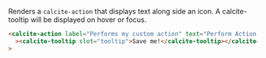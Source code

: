 Renders a `calcite-action` that displays text along side an icon. A calcite-tooltip will be displayed on hover or focus.

```html
<calcite-action label="Performs my custom action" text="Perform Action!" text-enabled icon="save"
  ><calcite-tooltip slot="tooltip">Save me!</calcite-tooltip></calcite-action
>
```
